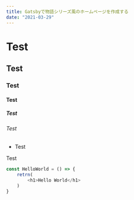 ```yaml
---
title: Gatsbyで物語シリーズ風のホームページを作成する
date: "2021-03-29"
---
```


# Test
## Test
### Test
#### Test
##### Test
###### Test

- Test

Test

```jsx:title=hoge.js
const HelloWorld = () => {
    retrn(
        <h1>Hello World</h1>
    )
}
```